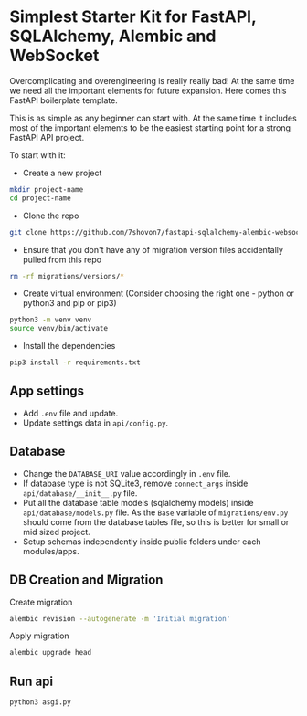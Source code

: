 # Simplest Starter Kit for FastAPI, SQLAlchemy, Alembic and WebSocket

Overcomplicating and overengineering is really really bad! At the same time we need all the important elements for future expansion. Here comes this FastAPI boilerplate template.

This is as simple as any beginner can start with. At the same time it includes most of the important elements to be the easiest starting point for a strong FastAPI API project.

To start with it:

- Create a new project

```bash
mkdir project-name
cd project-name
```

- Clone the repo

```bash
git clone https://github.com/7shovon7/fastapi-sqlalchemy-alembic-websocket-template.git .
```

- Ensure that you don't have any of migration version files accidentally pulled from this repo

```zsh
rm -rf migrations/versions/*
```

- Create virtual environment (Consider choosing the right one - python or python3 and pip or pip3)

```bash
python3 -m venv venv
source venv/bin/activate
```

- Install the dependencies

```bash
pip3 install -r requirements.txt
```

## App settings

- Add `.env` file and update.
- Update settings data in `api/config.py`.

## Database

- Change the `DATABASE_URI` value accordingly in `.env` file.
- If database type is not SQLite3, remove `connect_args` inside `api/database/__init__.py` file.
- Put all the database table models (sqlalchemy models) inside `api/database/models.py` file. As the `Base` variable of `migrations/env.py` should come from the database tables file, so this is better for small or mid sized project.
- Setup schemas independently inside public folders under each modules/apps.

## DB Creation and Migration

Create migration

```bash
alembic revision --autogenerate -m 'Initial migration'
```

Apply migration

```bash
alembic upgrade head
```

## Run api

```bash
python3 asgi.py
```
